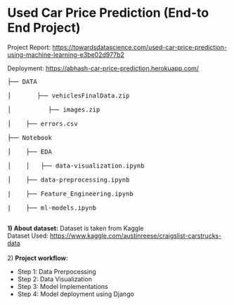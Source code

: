 
<h1>Used Car Price Prediction (End-to End Project)</h1>

Project Report: https://towardsdatascience.com/used-car-price-prediction-using-machine-learning-e3be02d977b2

Deployment: https://abhash-car-price-prediction.herokuapp.com/
<pre>
├── DATA<br>
│&nbsp;&nbsp;&nbsp;&nbsp;&nbsp;&nbsp;&nbsp;├── vehiclesFinalData.zip<br>
│          ├── images.zip<br>
│    ├── errors.csv<br>
├── Notebook<br>
│    ├── EDA<br>
│    │   ├── data-visualization.ipynb<br>
│    ├── data-preprocessing.ipynb<br>
|    ├── Feature_Engineering.ipynb<br>
|    ├── ml-models.ipynb<br>
</pre>
<b>1) About dataset:</b> Dataset is taken from Kaggle <br>
Dataset Used: https://www.kaggle.com/austinreese/craigslist-carstrucks-data<br><br>
2) <b>Project workflow:</b>
  <ul>
  <li>Step 1: Data Prerpocessing</li>
  <li>Step 2: Data Visualization</li>
  <li>Step 3: Model Implementations</li>
  <li>Step 4: Model deployment using Django</li>
  </ul>

